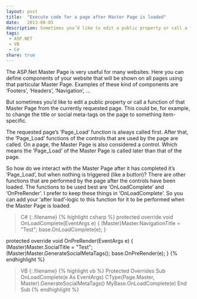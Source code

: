 ```yaml
---
layout: post
title:  "Execute code for a page after Master Page is loaded"
date:   2013-06-05
description: Sometimes you’d like to edit a public property or call a function of a Master Page from the currently requested page.
tags:
 - ASP.NET
 - VB
 - C#
share: true
---
```

The ASP.Net Master Page is very useful for many websites. Here you can define components of your website that will be shown on all pages using that particular Master Page. Examples of these kind of components are ‘Footers’, ‘Headers’, ‘Navigation’, …

But sometimes you’d like to edit a public property or call a function of that Master Page from the currently requested page. This could be, for example, to change the title or social meta-tags on the page to something item-specific.

The requested page’s ‘Page_Load’ function is always called first. After that, the ‘Page_Load’ functions of the controls that are used by the page are called. On a page, the Master Page is also considered a control. Which means the ‘Page_Load’ of the Master Page is called later than that of the page.

So how do we interact with the Master Page after it has completed it’s ‘Page_Load’, but when nothing is triggered (like a button)? There are other functions that are performed by the page after the controls have been loaded. The functions to be used best are ‘OnLoadComplete’ and ‘OnPreRender’. I prefer to keep these things in ‘OnLoadComplete’. So you can add your ‘after load’-logic to this function for it to be performed when the Master Page is loaded.

>C#
{:.filename}
{% highlight csharp %}
protected override void OnLoadComplete(EventArgs e)
{
    (Master)Master.NavigationTitle = "Test";
    base.OnLoadComplete(e);
}

protected override void OnPreRender(EventArgs e)
{
    (Master)Master.SocialTitle = "Test";
    (Master)Master.GenerateSocialMetaTags();
    base.OnPreRender(e);
}
{% endhighlight %}

>VB
{:.filename}
{% highlight vb %}
Protected Overrides Sub OnLoadComplete(e As EventArgs)
    CType(Page.Master, Master).GenerateSocialMetaTags()
    MyBase.OnLoadComplete(e)
End Sub
{% endhighlight %}